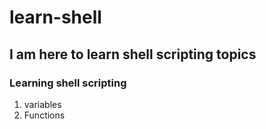 # learn-shell

## I am here to learn shell scripting topics

### Learning shell scripting

1) variables
2) Functions 
